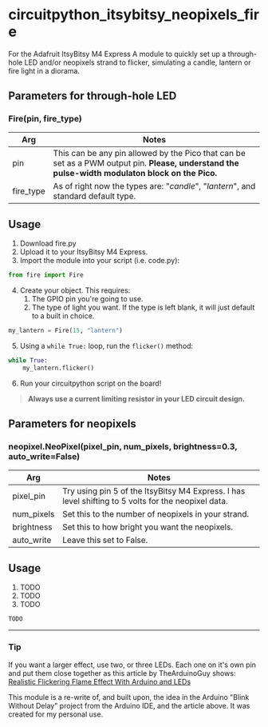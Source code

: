 
# circuitpython_itsybitsy_neopixels_fire
For the Adafruit ItsyBitsy M4 Express
A module to quickly set up a through-hole LED and/or neopixels strand to flicker, simulating a candle, lantern or fire light in a diorama.


## Parameters for through-hole LED
### Fire(pin, fire_type)
| Arg | Notes |
|---- | ----- |
| pin | This can be any pin allowed by the Pico that can be set as a PWM output pin. **Please, understand the pulse-width modulaton block on the Pico.**|
| fire_type | As of right now the types are: "*candle*", "*lantern*", and standard default type. |

## Usage
1. Download fire.py
2. Upload it to your ItsyBitsy M4 Express.
3. Import the module into your script (i.e. code.py):

```python
from fire import Fire
```

4. Create your object. This requires:
    1. The GPIO pin you're going to use.
    2. The type of light you want. If the type is left blank, it will just default to a built in choice.

```python
my_lantern = Fire(15, "lantern")
```

5. Using a `while True:` loop, run the `flicker()` method:

```python
while True:
    my_lantern.flicker()
```
6. Run your circuitpython script on the board!


> **Always use a current limiting resistor in your LED circuit design.**


## Parameters for neopixels
### neopixel.NeoPixel(pixel_pin, num_pixels, brightness=0.3, auto_write=False)
| Arg | Notes |
| ---- | ----- |
| pixel_pin | Try using pin 5 of the ItsyBitsy M4 Express. I has level shifting to 5 volts for the neopixel data.|
| num_pixels | Set this to the number of neopixels in your strand. |
| brightness | Set this to how bright you want the neopixels. |
| auto_write | Leave this set to False. |


## Usage
1. TODO
2. TODO
3. TODO

```python
TODO
```
---
### Tip
If you want a larger effect, use two, or three LEDs. Each one on it's own pin and put them close together as this article by TheArduinoGuy shows:  
[Realistic Flickering Flame Effect With Arduino and LEDs](https://www.instructables.com/Realistic-Fire-Effect-with-Arduino-and-LEDs/)

This module is a re-write of, and built upon, the idea in the Arduino "Blink Without Delay" project from the Arduino IDE, and the article above.  It was created for my personal use.
